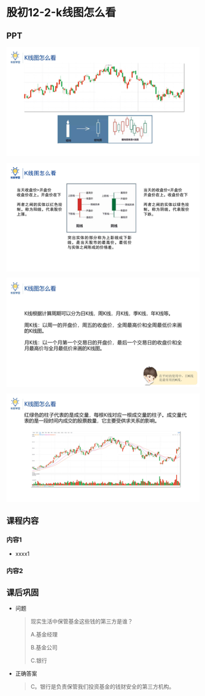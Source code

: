 # 股初12-2-k线图怎么看

## PPT

![课程ppt](assets/12-2-1.jpeg)

![课程ppt](assets/12-2-2.jpeg)

![课程ppt](assets/12-2-3.jpeg)

![课程ppt](assets/12-2-4.jpeg)

## 课程内容

### 内容1

- xxxx1

  > 

### 内容2

## 课后巩固

- 问题

  > 现实生活中保管基金这些钱的第三方是谁？
  >
  > A.基金经理
  >
  > B.基金公司
  >
  > C.银行

- 正确答案

  > C。银行是负责保管我们投资基金的钱财安全的第三方机构。